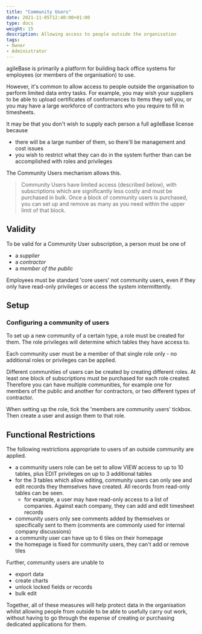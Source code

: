 ```yaml
---
title: "Community Users"
date: 2021-11-05T12:40:00+01:00
type: docs
weight: 15
description: Allowing access to people outside the organisation
tags:
- Owner
- Administrator
---
```

agileBase is primarily a platform for building back office systems for employees (or members of the organisation) to use.

However, it's common to allow access to people outside the organisation to perform limited data entry tasks. For example, you may wish your suppliers to be able to upload certificates of conformances to items they sell you, or you may have a large workforce of contractors who you require to fill in timesheets.

It may be that you don't wish to supply each person a full agileBase license because
* there will be a large number of them, so there'll be management and cost issues
* you wish to restrict what they can do in the system further than can be accomplished with roles and privileges

The Community Users mechanism allows this.

> Community Users have limited access (described below), with subscriptions which are significantly less costly and must be purchased in bulk. Once a block of community users is purchased, you can set up and remove as many as you need within the upper limit of that block.

## Validity
To be valid for a Community User subscription, a person must be one of
* a *supplier*
* a *contractor*
* a *member of the public*

Employees must be standard 'core users' not community users, even if they only have read-only privileges or access the system intermittently.

## Setup
### Configuring a community of users
To set up a new community of a certain type, a role must be created for them. The role privileges will determine which tables they have access to.

Each community user must be a member of that single role only - no additional roles or privileges can be applied.

Different communities of users can be created by creating different roles. At least one block of subscriptions must be purchased for each role created. Therefore you can have multiple communities, for example one for members of the public and another for contractors, or two different types of contractor.

When setting up the role, tick the 'members are community users' tickbox. Then create a user and assign them to that role.

## Functional Restrictions
The following restrictions appropriate to users of an outside community are applied.

* a community users role can be set to allow VIEW access to up to 10 tables, plus EDIT privileges on up to 3 additional tables
* for the 3 tables which allow editing, community users can only see and edit records they themselves have created. All records from read-only tables can be seen.
    * for example, a user may have read-only access to a list of companies. Against each company, they can add and edit timesheet records
* community users only see comments added by themselves or specifically sent to them (comments are commonly used for internal company discussions)
* a community user can have up to 6 tiles on their homepage
* the homepage is fixed for community users, they can't add or remove tiles

Further, community users are unable to 
* export data
* create charts
* unlock locked fields or records
* bulk edit

Together, all of these measures will help protect data in the organisation whilst allowing people from outside to be able to usefully carry out work, without having to go through the expense of creating or purchasing dedicated applications for them.
